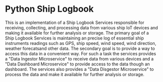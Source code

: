 # Python Ship Logbook

This is an implementation of a Ship Logbook Services responsible for receiving, collecting, and processing data from various ship IoT devices and making it available for further analysis or storage. The primary goal of a Ship Logbook Services is maintaining an precise log of essential ship instruments readings such as GPS, ship speed, wind speed, wind direction, weather forecatsand other data. The secondary goal is to provide a way to access this data in a convenient way. For such a task the services provides a "Data Ingestor Microservice" to receive data from various devices and a "Data Dashboard Microservice" to provide access to the data though an dashboard. The services also provides a "Data Disgestor Microservice" to process the data and make it available for further analysis or storage. 

